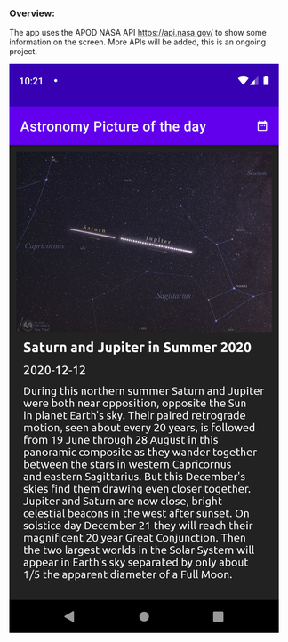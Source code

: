 ### Overview:

The app uses the APOD NASA API https://api.nasa.gov/ to show some information on the screen. 
More APIs will be added, this is an ongoing project.

![Alt text](screenshots/device-2020-12-12-222104-apod.png?raw=true "app screenshot")